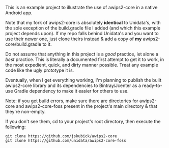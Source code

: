 This is an example project to illustrate the use of awips2-core in a native Android app.

Note that my fork of awips2-core is absolutely **identical** to Unidata's, with  the sole exception
of the build.gradle file I added (and which this example project depends upon). If my repo falls
behind Unidata's and you want to use their newer one, just clone theirs instead & add a copy of
**my** awips2-core/build.gradle to it.

Do not assume that anything in this project is a *good* practice, let alone a *best* practice.
This is literally a documented first attempt to get it to work, in the most expedient, quick, and
dirty manner possible. Treat any example code like the ugly prototype it is.

Eventually, when I get everything working, I'm planning to publish the built awips2-core library and
its dependencies to Bintray/Jcenter as a ready-to-use Gradle dependency to make it easier for others
to use.

Note: if you get build errors, make sure there are directories for awips2-core and awips2-core-foss
present in the project's main directory & that they're non-empty.

If you don't see them, cd to your project's root directory, then execute the following:

    git clone https://github.com/jskubick/awips2-core
    git clone https://github.com/unidata/awips2-core-foss